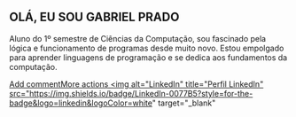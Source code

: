 ## OLÁ, EU SOU GABRIEL PRADO

Aluno do 1º semestre de Ciências da Computação, sou fascinado pela lógica e funcionamento de programas desde muito novo. Estou empolgado para aprender linguagens de programação e se dedica aos fundamentos da computação.

 <a href="https://www.linkedin.com/in/gabriel-oliveira-a9aa21368/">Add commentMore actions
        <img 
            alt="LinkedIn" 
            title="Perfil LinkedIn" 
            src="https://img.shields.io/badge/LinkedIn-0077B5?style=for-the-badge&logo=linkedin&logoColor=white" target="_blank"
